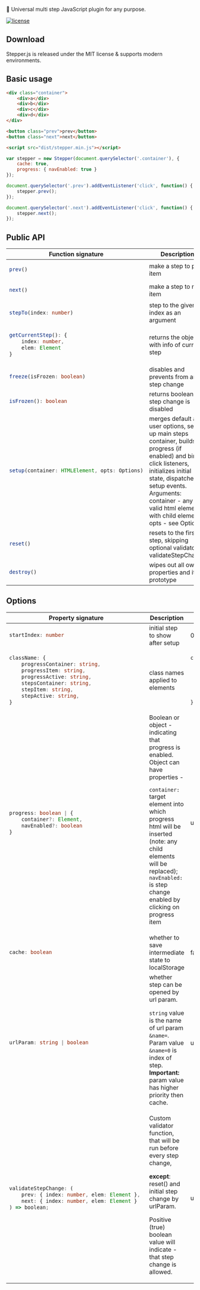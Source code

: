 🌌 Universal multi step JavaScript plugin for any purpose.

[![license](http://img.shields.io/badge/license-MIT-blue.svg?style=flat)](https://github.com/alx-so/stepper.js/blob/master/LICENSE)

## Download

Stepper.js is released under the MIT license & supports modern environments.

## Basic usage

```html
<div class="container">
    <div>a</div>
    <div>b</div>
    <div>c</div>
    <div>d</div>
</div>

<button class="prev">prev</button>
<button class="next">next</button>

<script src="dist/stepper.min.js"></script>
```

```js
var stepper = new Stepper(document.querySelector('.container'), {
    cache: true,
    progress: { navEnabled: true }
});

document.querySelector('.prev').addEventListener('click', function() {
    stepper.prev();
});

document.querySelector('.next').addEventListener('click', function() {
    stepper.next();
});
```

## Public API

<table>

<thead>
<th>Function signature</th>
<th>Description</th>
</thead>

<tr>
<td>

```ts
prev()
```
</td>
<td>make a step to prev item</td>
</tr>

<tr>
<td>

```ts
next()
```

</td>
<td>make a step to next item</td>
</tr>

<tr>
<td>

```ts
stepTo(index: number)
```

</td>
<td>step to the given index as an argument</td>
</tr>

<tr>
<td>

```ts
getCurrentStep(): { 
    index: number, 
    elem: Element 
}
```

</td>
<td>returns the object with info of current step</td>
</tr>

<tr>
<td>

```ts
freeze(isFrozen: boolean)
```

</td>
<td>disables and prevents from any step change</td>
</tr>

<tr>
<td>

```ts
isFrozen(): boolean
```

</td>
<td>returns boolean - if step change is disabled</td>
</tr>

<tr>
<td>

```ts
setup(container: HTMLElement, opts: Options)
```

</td>
<td>merges default and user options, sets up main steps container, builds progress (if enabled)
and binds click listeners, initializes initial state, dispatches setup events. 
Arguments: container - any valid html element with child elements; opts - see Options
</td>
</tr>

<tr>
<td>

```ts
reset()
```

</td>
<td>resets to the first step, skipping optional validator - validateStepChange</td>
</tr>

<tr>
<td>

```ts
destroy()
```

</td>
<td>wipes out all own properties and its prototype</td>
</tr>

</table>

## Options

<table>
<thead>
<th>Property signature</th>
<th>Description</th>
<th>Default value</th>
</thead>

<tr>
<td>

```ts
startIndex: number
```

</td>
<td>initial step to show after setup</td>
<td>0</td>
</tr>

<tr>
<td>

```ts
className: {
    progressContainer: string, 
    progressItem: string, 
    progressActive: string, 
    stepsContainer: string, 
    stepItem: string, 
    stepActive: string, 
}
```

</td>
<td>class names applied to elements</td>
<td>

```js
className: {
    progressContainer: 'stepper-progress',
    progressItem: 'stepper-progress-item',
    progressActive: 'is-active',
    stepsContainer: 'stepper',
    stepItem: 'stepper-item',
    stepActive: 'is-active'
}
```

</td>
</tr>

<tr>
<td>

```ts
progress: boolean | { 
    container?: Element, 
    navEnabled?: boolean 
}
```

</td>
<td>Boolean or object - indicating that progress is enabled. Object can have properties - 

`container:` target element into which progress html will be inserted (note: any child elements will be replaced); 
`navEnabled:` is step change enabled by clicking on progress item
</td>
<td>undefined</td>
</tr>

<tr>
<td>

```ts
cache: boolean
```

</td>
<td>whether to save intermediate state to localStorage</td>
<td>false</td>
</tr>

<tr>
<td>

```ts
urlParam: string | boolean
```

</td>
<td>whether step can be opened by url param.

`string` value is the name of url param `&name=`.
Param value  `&name=0` is index of step.
**Important:** param value has higher priority then cache.

</td>
<td>undefined</td>
</tr>

<tr>
<td>

```ts
validateStepChange: (
    prev: { index: number, elem: Element }, 
    next: { index: number, elem: Element }
) => boolean;
```

</td>
<td>
Custom validator function, that will be run before every step change, 

**except**: reset() and initial step change by urlParam.

Positive (true) boolean value will indicate - that step change is allowed.
</td>
<td>undefined</td>
</tr>


</table>